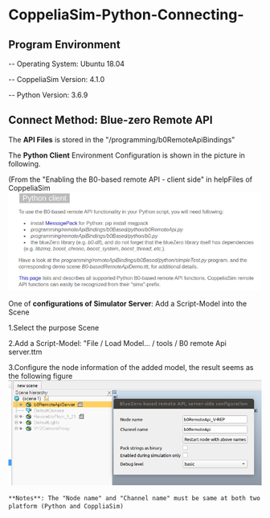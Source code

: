 # CoppeliaSim-Python-Connecting-
## Program Environment

-- Operating System: Ubuntu 18.04

-- CoppeliaSim Version: 4.1.0

-- Python Version: 3.6.9

## Connect Method: Blue-zero Remote API

The **API Files** is stored in the "<Root Path of Simulator>/programming/b0RemoteApiBindings"
  
The **Python Client** Environment Configuration is shown in the picture in following.

(From the "Enabling the B0-based remote API - client side" in helpFiles of CoppeliaSim
![image](https://github.com/huangyh43/CoppeliaSim-Python-Connecting-/blob/main/Readme_Pic/PythonClient.png)

One of **configurations of Simulator Server**: Add a Script-Model into the Scene

1.Select the purpose Scene

2.Add a Script-Model: "File / Load Model... / tools / B0 remote Api server.ttm

3.Configure the node information of the added model, the result seems as the following figure
![image](https://github.com/huangyh43/CoppeliaSim-Python-Connecting-/blob/main/Readme_Pic/serverRes.png)

	**Notes**: The "Node name" and "Channel name" must be same at both two platform (Python and CoppliaSim)
